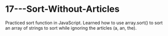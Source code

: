 # 17---Sort-Without-Articles

Practiced sort function in JavaScript. Learned how to use array.sort() to sort an array of strings to sort while ignoring the articles (a, an, the).
